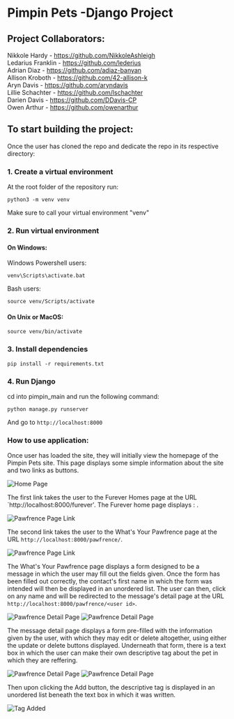 # Pimpin Pets -Django Project

## Project Collaborators:

Nikkole Hardy - https://github.com/NikkoleAshleigh    
Ledarius Franklin - https://github.com/lederius   
Adrian Diaz - https://github.com/adiaz-banyan   
Allison Kroboth - https://github.com/42-allison-k   
Aryn Davis - https://github.com/aryndavis   
Lillie Schachter - https://github.com/lschachter   
Darien Davis - https://github.com/DDavis-CP   
Owen Arthur - https://github.com/owenarthur   
 
## To start building the project:

Once the user has cloned the repo and dedicate the repo in its respective directory:

### 1. Create a virtual environment

At the root folder of the repository run:
```
python3 -m venv venv
```
Make sure to call your virtual environment "venv"

### 2. Run virtual environment
#### On Windows:
Windows Powershell users:
```
venv\Scripts\activate.bat
```
Bash users:
```
source venv/Scripts/activate
```
#### On Unix or MacOS:
```
source venv/bin/activate
```
### 3. Install dependencies
```
pip install -r requirements.txt
```
### 4. Run Django

cd into pimpin_main and run the following command:

```
python manage.py runserver
```
And go to `http://localhost:8000`

### How to use application:

Once user has loaded the site, they will initially view the homepage of the Pimpin Pets site. This page displays some simple information about the site and two links as buttons. 

<!-- Pimpin homepage image -->
<img src="pimpin_main\pimpin_app\static\images\README_images\newHomePage.jpg" alt="Home Page " title="Pimpin Pets Home Page">

The first link takes the user to the Furever Homes page at the URL 
`http://localhost:8000/furever'. 
The Furever home page displays : .

<!-- Furever Link Image -->

<img src="pimpin_main\pimpin_app\static\images\README_images\newFureverLink.jpg" alt="Pawfrence Page Link" title="What's Your Pawfrence Page Link">

<!-- About Pawfrence Page -->
The second link takes the user to the What's Your Pawfrence page at the URL 
`http://localhost:8000/pawfrence/`. 

<!-- Pawfrence Link Image -->
<img src="pimpin_main\pimpin_app\static\images\README_images\newPawfrenceLink.jpg" alt="Pawfrence Page Link" title="What's Your Pawfrence Page Link">

The What's Your Pawfrence page displays a form designed to be a message in which the user may fill out the fields given. Once the form has been filled out correctly, the contact's first name in which the form was intended will then be displayed in an unordered list. The user can then, click on any name and will be redirected to the message's detail page at the URL 
`http://localhost:8000/pawfrence/<user id>`.

<!-- Pawfrence Detail Page Image -->
<img src="pimpin_main\pimpin_app\static\images\README_images\newPawPage.jpg" alt="Pawfrence Detail Page" title="Pawfrence Detail Page"/>
<img src="pimpin_main\pimpin_app\static\images\README_images\newPawPage2.jpg" alt="Pawfrence Detail Page" title="Pawfrence Detail Page"/>

The message detail page displays a form pre-filled with the information given by the user, with which they may edit or delete altogether, using either the update or delete buttons displayed. Underneath that form, there is a text box in which the user can make their own descriptive tag about the pet in which they are reffering. 

<img src="pimpin_main\pimpin_app\static\images\README_images\newPawUpDel.jpg" alt="Pawfrence Detail Page" title="Pawfrence Detail Page"/>

<!-- Image of adding tag -->
<img src="pimpin_main\pimpin_app\static\images\README_images\pawAddingTag.jpg" alt="Pawfrence Detail Page" title="Pawfrence Detail Page"/>

Then upon clicking the Add button, the descriptive tag is displayed in an unordered list beneath the text box in which it was written. 

<!-- Image of tag added -->
<img src="pimpin_main\pimpin_app\static\images\README_images\pawTagAdded.jpg" alt="Tag Added" title="Successful tag added view"/>

